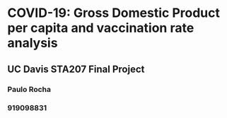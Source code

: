 # COVID-19: Gross Domestic Product per capita and vaccination rate analysis

## UC Davis STA207 Final Project

### Paulo Rocha
### 919098831
